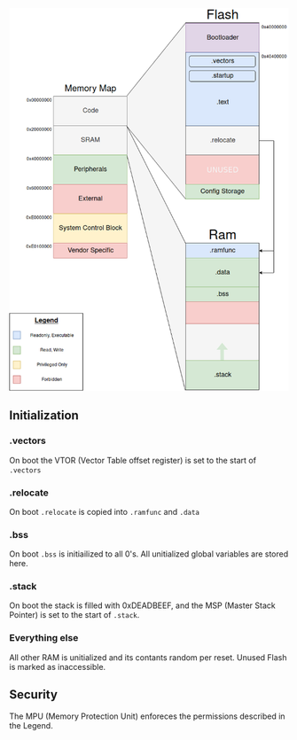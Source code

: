 ![ld](images/ld.png)

## Initialization

### .vectors

On boot the VTOR (Vector Table offset register) is set to the start of `.vectors`

### .relocate

On boot `.relocate` is copied into `.ramfunc` and `.data`

### .bss

On boot `.bss` is initiailized to all 0's.
All unitialized global variables are stored here.

### .stack

On boot the stack is filled with 0xDEADBEEF, and the MSP (Master Stack Pointer) is set to the start of `.stack`.

### Everything else

All other RAM is unitialized and its contants random per reset. Unused Flash is marked as inaccessible.


## Security

The MPU (Memory Protection Unit) enforeces the permissions described in the Legend.
